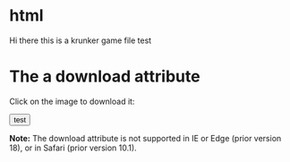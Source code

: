 # html
Hi there this is a krunker game file test



<h1>The a download attribute</h1>

<p>Click on the image to download it:<p>
<a href="/file/krunker.txt" download>
  <button>test</button>
</a>
<p><b>Note:</b> The download attribute is not supported in IE or Edge (prior version 18), or in Safari (prior version 10.1).</p>
